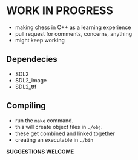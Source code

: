 # WORK IN PROGRESS

- making chess in C++ as a learning experience
- pull request for comments, concerns, anything
- might keep working

## Dependecies
- SDL2
- SDL2_image
- SDL2_ttf

## Compiling
- run the `make` command.
- this will create object files in `./obj`.
- these get combined and linked together 
- creating an executable in `./bin`

**SUGGESTIONS WELCOME**
